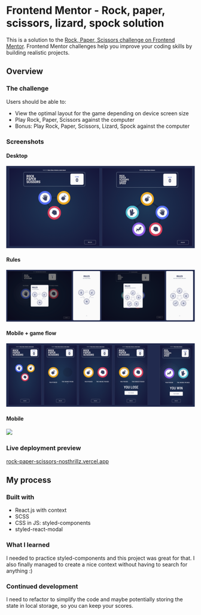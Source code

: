 # Frontend Mentor - Rock, paper, scissors, lizard, spock solution

This is a solution to the [Rock, Paper, Scissors challenge on Frontend Mentor](https://www.frontendmentor.io/challenges/rock-paper-scissors-game-pTgwgvgH). Frontend Mentor challenges help you improve your coding skills by building realistic projects.

## Overview

### The challenge

Users should be able to:

-   View the optimal layout for the game depending on device screen size
-   Play Rock, Paper, Scissors against the computer
-   Bonus: Play Rock, Paper, Scissors, Lizard, Spock against the computer

### Screenshots

#### Desktop

![](./screenshots/desktop.png)

#### Rules

![](./screenshots/rules.png)

#### Mobile + game flow

![](./screenshots/flow-mobile.png)

#### Mobile

![](./screenshots/Mobile.png)

### Live deployment preview

[rock-paper-scissors-nosthrillz.vercel.app](https://rock-paper-scissors-nosthrillz.vercel.app)

## My process

### Built with

- React.js with context
- SCSS
- CSS in JS: styled-components
- styled-react-modal

### What I learned

I needed to practice styled-components and this project was great for that. I also finally managed to create a nice context without having to search for anything :)

### Continued development

I need to refactor to simplify the code and maybe potentially storing the state in local storage, so you can keep your scores.